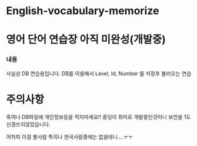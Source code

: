 # English-vocabulary-memorize
# 영어 단어 연습장 아직 미완성(개발중)


### 내용

사실상 DB 연습용입니다.
DB를 이용해서 Level, Id, Number 를 저장후 불러오는 연습

# 주의사항
혹여나 DB파일에 개인정보등을 적지마세요!!
중딩이 취미로 개발중인것이니 보안을 1도 신경쓰지않았습니다.

어차피 이걸 볼사람 특히나 한국사람중에는 없을테니....ㅜㅜ
